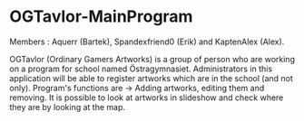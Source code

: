 # OGTavlor-MainProgram

Members : Aquerr (Bartek), Spandexfriend0 (Erik) and KaptenAlex (Alex).


OGTavlor (Ordinary Gamers Artworks) is a group of person who are working on a program for school named Östragymnasiet. Administrators in this application will be able to register artworks which are in the school (and not only). Program's functions are -> Adding artworks, editing them and removing. It is possible to look at artworks in slideshow and check where they are by looking at the map.
